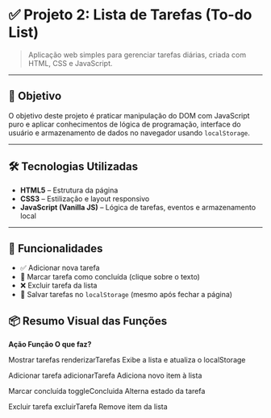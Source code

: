 # ✅ Projeto 2: Lista de Tarefas (To-do List)

> Aplicação web simples para gerenciar tarefas diárias, criada com HTML, CSS e JavaScript.

---

## 🎯 Objetivo

O objetivo deste projeto é praticar manipulação do DOM com JavaScript puro e aplicar conhecimentos de lógica de programação, interface do usuário e armazenamento de dados no navegador usando `localStorage`.

---

## 🛠 Tecnologias Utilizadas

- **HTML5** – Estrutura da página
- **CSS3** – Estilização e layout responsivo
- **JavaScript (Vanilla JS)** – Lógica de tarefas, eventos e armazenamento local

---

## 🧠 Funcionalidades

- ✅ Adicionar nova tarefa
- 📝 Marcar tarefa como concluída (clique sobre o texto)
- ❌ Excluir tarefa da lista
- 💾 Salvar tarefas no `localStorage` (mesmo após fechar a página)

## 📦 Resumo Visual das Funções
**Ação	                      Função	                   O que faz?**

Mostrar tarefas         	renderizarTarefas	        Exibe a lista e atualiza o localStorage

Adicionar tarefa	        adicionarTarefa	          Adiciona novo item à lista

Marcar concluída	        toggleConcluida	          Alterna estado da tarefa

Excluir tarefa	          excluirTarefa	            Remove item da lista
